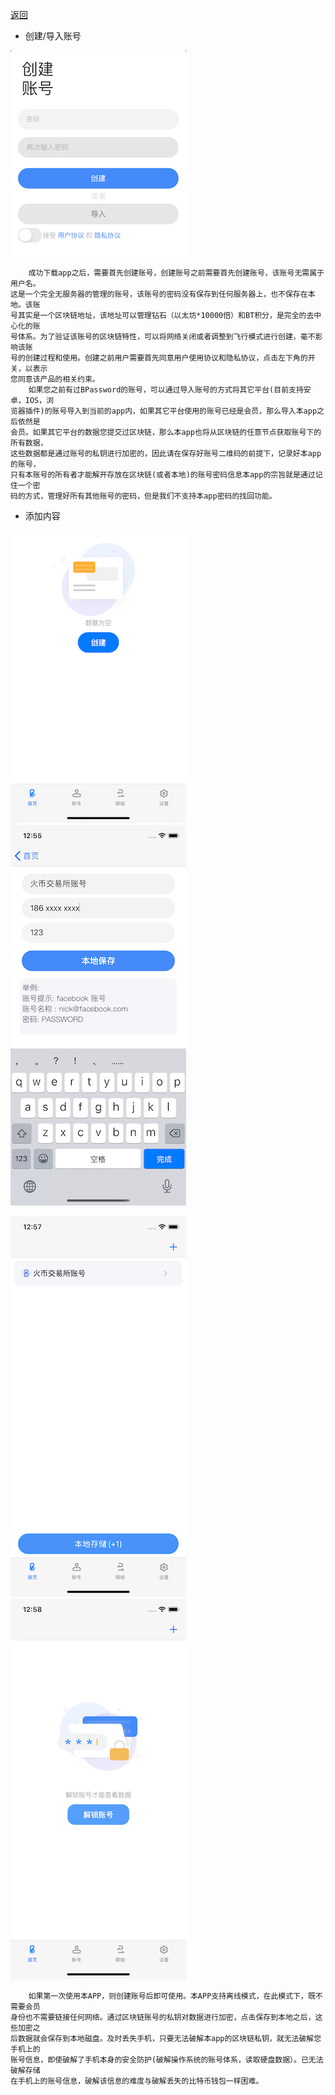 [返回](./index)
 
 + 创建/导入账号
 
  ![Image](help/1_1.png)
    
    
        成功下载app之后，需要首先创建账号，创建账号之前需要首先创建账号，该账号无需属于用户名。
    这是一个完全无服务器的管理的账号，该账号的密码没有保存到任何服务器上，也不保存在本地。该账
    号其实是一个区块链地址，该地址可以管理钻石（以太坊*10000倍）和BT积分，是完全的去中心化的账
    号体系。为了验证该账号的区块链特性，可以将网络关闭或者调整到飞行模式进行创建，毫不影响该账
    号的创建过程和使用。创建之前用户需要首先同意用户使用协议和隐私协议，点击左下角的开关，以表示
    您同意该产品的相关约束。
        如果您之前有过BPassword的账号，可以通过导入账号的方式将其它平台(目前支持安卓，IOS，浏
    览器插件)的账号导入到当前的app内，如果其它平台使用的账号已经是会员，那么导入本app之后依然是
    会员。如果其它平台的数据您提交过区块链，那么本app也将从区块链的任意节点获取账号下的所有数据，
    这些数据都是通过账号的私钥进行加密的，因此请在保存好账号二维码的前提下，记录好本app的账号，
    只有本账号的所有者才能解开存放在区块链(或者本地)的账号密码信息本app的宗旨就是通过记住一个密
    码的方式，管理好所有其他账号的密码，但是我们不支持本app密码的找回功能。

+ 添加内容

![Image](help/1_2.png)  ![Image](help/1_3.png)

![Image](help/1_4.png)  ![Image](help/1_5.png)



        如果第一次使用本APP，则创建账号后即可使用。本APP支持离线模式，在此模式下，既不需要会员
    身份也不需要链接任何网络。通过区块链账号的私钥对数据进行加密，点击保存到本地之后，这些加密之
    后数据就会保存到本地磁盘。及时丢失手机，只要无法破解本app的区块链私钥，就无法破解您手机上的
    账号信息，即使破解了手机本身的安全防护(破解操作系统的账号体系，读取硬盘数据）。已无法破解存储
    在手机上的账号信息，破解该信息的难度与破解丢失的比特币钱包一样困难。